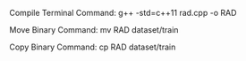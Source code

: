 Compile Terminal Command:
g++ -std=c++11 rad.cpp -o RAD

Move Binary Command:
mv RAD dataset/train

Copy Binary Command:
cp RAD dataset/train